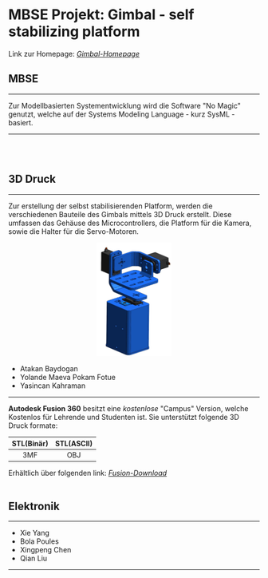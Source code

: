 # MBSE Projekt: Gimbal - self stabilizing platform

Link zur Homepage: [_Gimbal-Homepage_](https://howtomechatronics.com/projects/diy-arduino-gimbal-self-stabilizing-platform/?utm_content=cmp-true)

## MBSE
-----------------
Zur Modellbasierten Systementwicklung wird die Software "No Magic" genutzt, welche auf der Systems Modeling Language - kurz SysML - basiert. 

-----------------
</br></br>


## 3D Druck
-----------------
Zur erstellung der selbst stabilisierenden Platform, werden die verschiedenen Bauteile des Gimbals mittels 3D Druck erstellt. Diese umfassen das Gehäuse des Microcontrollers, die Platform für die Kamera, sowie die Halter für die Servo-Motoren.

<p align="center">
<img src="3d_druck_gimbal\Gimbal_Platform.png" alt="Gimbal_Platform+Gehäuse" width="30%" height="50%" title="Gimbal_Platform+Gehäuse" >

* Atakan Baydogan
* Yolande Maeva Pokam Fotue
* Yasincan Kahraman

-----------------

__Autodesk Fusion 360__ besitzt eine _kostenlose_ "Campus" Version, welche Kostenlos für Lehrende und Studenten ist. Sie unterstützt folgende 3D Druck formate:

| STL(Binär) | STL(ASCII) | 
| :----:     |      :----:|
|         3MF|         OBJ| 

Erhältlich über folgenden link: [_Fusion-Download_](https://www.autodesk.de/education/edu-software/overview?sorting=featured&filters=individual) 
</br></br>

## Elektronik
-----------------

* Xie Yang
* Bola Poules
* Xingpeng Chen
* Qian Liu
------------------


